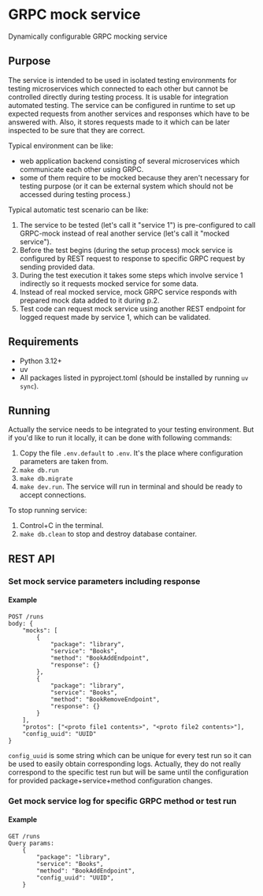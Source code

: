 # GRPC mock service
Dynamically configurable GRPC mocking service

## Purpose
The service is intended to be used in isolated testing environments for testing microservices which connected to each other but cannot be controlled directly during testing process.
It is usable for integration automated testing.
The service can be configured in runtime to set up expected requests from another services and responses which have to be answered with.
Also, it stores requests made to it which can be later inspected to be sure that they are correct. 

Typical environment can be like:
* web application backend consisting of several microservices which communicate each other using GRPC.
* some of them require to be mocked because they aren't necessary for testing purpose (or it can be external system which should not be accessed during testing process.)

Typical automatic test scenario can be like:
1. The service to be tested (let's call it "service 1") is pre-configured to call GRPC-mock instead of real another service (let's call it "mocked service").
2. Before the test begins (during the setup process) mock service is configured by REST request to response to specific GRPC request by sending provided data.
3. During the test execution it takes some steps which involve service 1 indirectly so it requests mocked service for some data.
4. Instead of real mocked service, mock GRPC service responds with prepared mock data added to it during p.2.
5. Test code can request mock service using another REST endpoint for logged request made by service 1, which can be validated.

## Requirements
* Python 3.12+
* uv
* All packages listed in pyproject.toml (should be installed by running `uv sync`).

## Running
Actually the service needs to be integrated to your testing environment. But if you'd like to run it locally, it can be done with following commands:
1. Copy the file `.env.default` to `.env`. It's the place where configuration parameters are taken from.
2. `make db.run`
3. `make db.migrate`
4. `make dev.run`. The service will run in terminal and should be ready to accept connections.

To stop running service:
1. Control+C in the terminal.
2. `make db.clean` to stop and destroy database container.


## REST API
### Set mock service parameters including response
#### Example
```
POST /runs
body: {
    "mocks": [
        {
            "package": "library",
            "service": "Books",
            "method": "BookAddEndpoint",
            "response": {}
        },
        {
            "package": "library",
            "service": "Books",
            "method": "BookRemoveEndpoint",
            "response": {}
        }
    ],
    "protos": ["<proto file1 contents>", "<proto file2 contents>"],
    "config_uuid": "UUID"
}
```
`config_uuid` is some string which can be unique for every test run so it can be used to easily obtain corresponding logs.
Actually, they do not really correspond to the specific test run but will be same until the configuration for provided package+service+method configuration changes. 

### Get mock service log for specific GRPC method or test run
#### Example
```
GET /runs
Query params: 
    {
        "package": "library",
        "service": "Books",
        "method": "BookAddEndpoint",
        "config_uuid": "UUID",
    }
```

